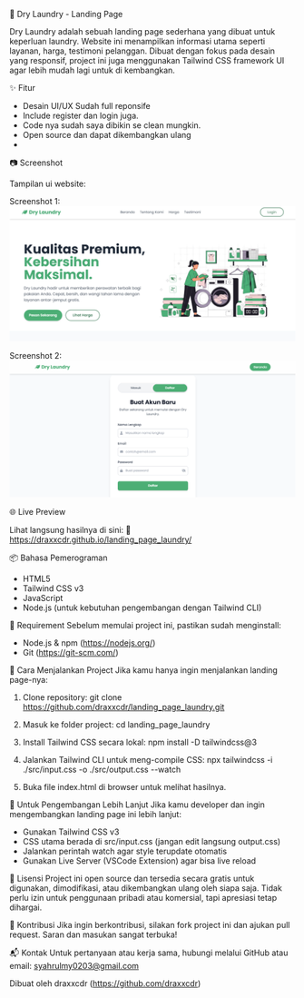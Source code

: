 🌿 Dry Laundry - Landing Page

Dry Laundry adalah sebuah landing page sederhana yang dibuat untuk keperluan laundry. Website ini menampilkan informasi utama seperti layanan, harga, testimoni pelanggan. Dibuat dengan fokus pada desain yang responsif, project ini juga menggunakan Tailwind CSS framework UI agar lebih mudah lagi untuk di kembangkan.

✨ Fitur
- Desain UI/UX Sudah full reponsife
- Include register dan login juga.
- Code nya sudah saya dibikin se clean mungkin.
- Open source dan dapat dikembangkan ulang
- 
📷 Screenshot

Tampilan ui website:

Screenshot 1:
![Screenshot 1](./screenshots/screenshot_1.PNG)

Screenshot 2:
![Screenshot 2](./screenshots/screenshot_2.PNG)

🌐 Live Preview

Lihat langsung hasilnya di sini:
🔗 https://draxxcdr.github.io/landing_page_laundry/

📦 Bahasa Pemerograman
- HTML5
- Tailwind CSS v3
- JavaScript
- Node.js (untuk kebutuhan pengembangan dengan Tailwind CLI)

📌 Requirement
Sebelum memulai project ini, pastikan sudah menginstall:
- Node.js & npm (https://nodejs.org/)
- Git (https://git-scm.com/)

🚀 Cara Menjalankan Project
Jika kamu hanya ingin menjalankan landing page-nya:

1. Clone repository:
   git clone https://github.com/draxxcdr/landing_page_laundry.git

2. Masuk ke folder project:
   cd landing_page_laundry

3. Install Tailwind CSS secara lokal:
   npm install -D tailwindcss@3

4. Jalankan Tailwind CLI untuk meng-compile CSS:
   npx tailwindcss -i ./src/input.css -o ./src/output.css --watch

5. Buka file index.html di browser untuk melihat hasilnya.

🔧 Untuk Pengembangan Lebih Lanjut
Jika kamu developer dan ingin mengembangkan landing page ini lebih lanjut:
- Gunakan Tailwind CSS v3
- CSS utama berada di src/input.css (jangan edit langsung output.css)
- Jalankan perintah watch agar style terupdate otomatis
- Gunakan Live Server (VSCode Extension) agar bisa live reload

📖 Lisensi
Project ini open source dan tersedia secara gratis untuk digunakan, dimodifikasi, atau dikembangkan ulang oleh siapa saja. Tidak perlu izin untuk penggunaan pribadi atau komersial, tapi apresiasi tetap dihargai.

🤝 Kontribusi
Jika ingin berkontribusi, silakan fork project ini dan ajukan pull request. Saran dan masukan sangat terbuka!

📬 Kontak
Untuk pertanyaan atau kerja sama, hubungi melalui GitHub atau email: syahrulmy0203@gmail.com

Dibuat oleh draxxcdr (https://github.com/draxxcdr)
